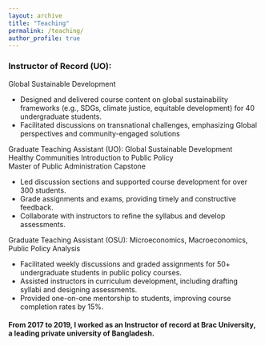 ```yaml
---
layout: archive
title: "Teaching"
permalink: /teaching/
author_profile: true
---
```


### Instructor of Record (UO): 
Global Sustainable Development
- Designed and delivered course content on global sustainability frameworks (e.g., SDGs, climate justice, equitable development) for 40 undergraduate students.
- Facilitated discussions on transnational challenges, emphasizing Global perspectives and community-engaged solutions

Graduate Teaching Assistant (UO): 
Global Sustainable Development  
Healthy Communities 
Introduction to Public Policy  
Master of Public Administration Capstone 
- Led discussion sections and supported course development for over 300 students. 
- Grade assignments and exams, providing timely and constructive feedback. 
- Collaborate with instructors to refine the syllabus and develop assessments. 

Graduate Teaching Assistant (OSU): 
Microeconomics, 
Macroeconomics, 
Public Policy Analysis
- Facilitated weekly discussions and graded assignments for 50+ undergraduate students in public policy courses. 
- Assisted instructors in curriculum development, including drafting syllabi and designing assessments. 
- Provided one-on-one mentorship to students, improving course completion rates by 15%.



#### From 2017 to 2019, I worked as an Instructor of record at Brac University, a leading private university of Bangladesh. 
